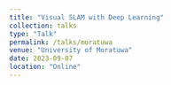 ```yaml
---
title: "Visual SLAM with Deep Learning"
collection: talks
type: "Talk"
permalink: /talks/moratuwa
venue: "University of Moratuwa"
date: 2023-09-07
location: "Online"
---
```

